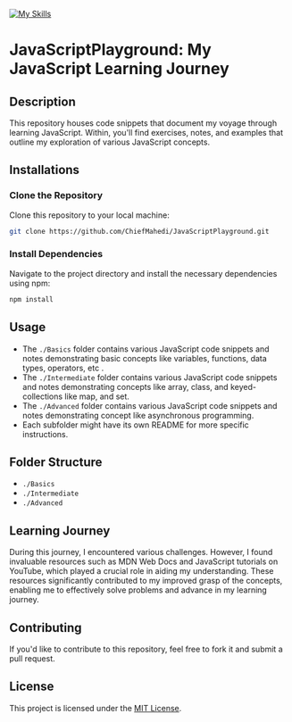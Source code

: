 [![My Skills](https://skillicons.dev/icons?i=js)](https://skillicons.dev)
# JavaScriptPlayground: My JavaScript Learning Journey

## Description

This repository houses code snippets that document my voyage through learning JavaScript. Within, you'll find exercises, notes, and examples that outline my exploration of various JavaScript concepts.

## Installations

### Clone the Repository
Clone this repository to your local machine:

```bash
git clone https://github.com/ChiefMahedi/JavaScriptPlayground.git
```
### Install Dependencies
Navigate to the project directory and install the necessary dependencies using npm:
```bash
npm install
```

## Usage
- The `./Basics` folder contains various JavaScript code snippets and notes demonstrating basic concepts like variables, functions, data types, operators, etc .
- The `./Intermediate` folder contains various JavaScript code snippets and notes demonstrating concepts like array, class, and keyed-collections like map, and set.
- The `./Advanced` folder contains various JavaScript code snippets and notes demonstrating concept like asynchronous programming.
- Each subfolder might have its own README for more specific instructions.

## Folder Structure
- `./Basics`
- `./Intermediate`
- `./Advanced`
## Learning Journey

During this journey, I encountered various challenges. However, I found invaluable resources such as MDN Web Docs and JavaScript tutorials on YouTube, which played a crucial role in aiding my understanding. These resources significantly contributed to my improved grasp of the concepts, enabling me to effectively solve problems and advance in my learning journey.

## Contributing
If you'd like to contribute to this repository, feel free to fork it and submit a pull request.

## License
This project is licensed under the [MIT License](LICENSE).
